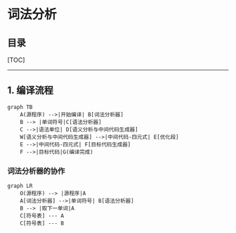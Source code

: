词法分析
===

目录
---

[TOC]

---

## 1. 编译流程

```mermaid
graph TB
    A(源程序) -->|开始编译| B[词法分析器]
    B --> |单词符号|C[语法分析器]
    C -->|语法单位| D[语义分析与中间代码生成器]
    W[语义分析与中间代码生成器] -->|中间代码-四元式| E[优化段]
    E -->|中间代码-四元式| F[目标代码生成器]
    F -->|目标代码|G(编译完成)

```

### 词法分析器的协作

```mermaid
graph LR
    O(源程序) --> |源程序|A
    A[词法分析器] -->|单词符号| B[语法分析器]
    B --> |取下一单词|A
    C[符号表] --- A
    C[符号表] --- B

```
